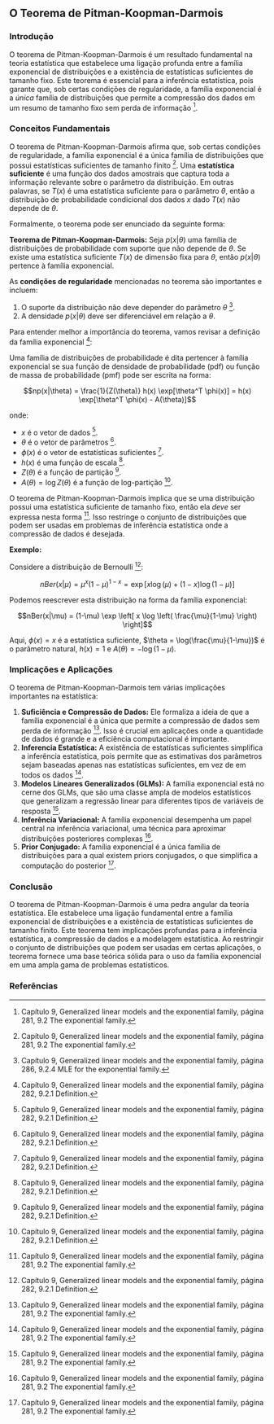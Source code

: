 ## O Teorema de Pitman-Koopman-Darmois

### Introdução
O teorema de Pitman-Koopman-Darmois é um resultado fundamental na teoria estatística que estabelece uma ligação profunda entre a família exponencial de distribuições e a existência de estatísticas suficientes de tamanho fixo. Este teorema é essencial para a inferência estatística, pois garante que, sob certas condições de regularidade, a família exponencial é a *única* família de distribuições que permite a compressão dos dados em um resumo de tamanho fixo sem perda de informação [^1].

### Conceitos Fundamentais
O teorema de Pitman-Koopman-Darmois afirma que, sob certas condições de regularidade, a família exponencial é a única família de distribuições que possui estatísticas suficientes de tamanho finito [^1]. Uma **estatística suficiente** é uma função dos dados amostrais que captura toda a informação relevante sobre o parâmetro da distribuição. Em outras palavras, se $T(x)$ é uma estatística suficiente para o parâmetro $\theta$, então a distribuição de probabilidade condicional dos dados $x$ dado $T(x)$ não depende de $\theta$.

Formalmente, o teorema pode ser enunciado da seguinte forma:

**Teorema de Pitman-Koopman-Darmois:** Seja $p(x|\theta)$ uma família de distribuições de probabilidade com suporte que não depende de $\theta$. Se existe uma estatística suficiente $T(x)$ de dimensão fixa para $\theta$, então $p(x|\theta)$ pertence à família exponencial.

As **condições de regularidade** mencionadas no teorema são importantes e incluem:

1.  O suporte da distribuição não deve depender do parâmetro $\theta$ [^6].
2.  A densidade $p(x|\theta)$ deve ser diferenciável em relação a $\theta$.

Para entender melhor a importância do teorema, vamos revisar a definição da família exponencial [^2]:

Uma família de distribuições de probabilidade é dita pertencer à família exponencial se sua função de densidade de probabilidade (pdf) ou função de massa de probabilidade (pmf) pode ser escrita na forma:

$$np(x|\theta) = \frac{1}{Z(\theta)} h(x) \exp[\theta^T \phi(x)] = h(x) \exp[\theta^T \phi(x) - A(\theta)]$$

onde:

*   $x$ é o vetor de dados [^2].
*   $\theta$ é o vetor de parâmetros [^2].
*   $\phi(x)$ é o vetor de estatísticas suficientes [^2].
*   $h(x)$ é uma função de escala [^2].
*   $Z(\theta)$ é a função de partição [^2].
*   $A(\theta) = \log Z(\theta)$ é a função de log-partição [^2].

O teorema de Pitman-Koopman-Darmois implica que se uma distribuição possui uma estatística suficiente de tamanho fixo, então ela *deve* ser expressa nesta forma [^1]. Isso restringe o conjunto de distribuições que podem ser usadas em problemas de inferência estatística onde a compressão de dados é desejada.

**Exemplo:**

Considere a distribuição de Bernoulli [^2]:

$$nBer(x|\mu) = \mu^x (1 - \mu)^{1-x} = \exp \left[ x \log(\mu) + (1 - x) \log(1 - \mu) \right]$$

Podemos reescrever esta distribuição na forma da família exponencial:

$$nBer(x|\mu) = (1-\mu) \exp \left[ x \log \left( \frac{\mu}{1-\mu} \right) \right]$$

Aqui, $\phi(x) = x$ é a estatística suficiente, $\theta = \log(\frac{\mu}{1-\mu})$ é o parâmetro natural, $h(x) = 1$ e $A(\theta) = -\log(1-\mu)$.

### Implicações e Aplicações
O teorema de Pitman-Koopman-Darmois tem várias implicações importantes na estatística:

1.  **Suficiência e Compressão de Dados:** Ele formaliza a ideia de que a família exponencial é a única que permite a compressão de dados sem perda de informação [^1]. Isso é crucial em aplicações onde a quantidade de dados é grande e a eficiência computacional é importante.
2.  **Inferencia Estatística:** A existência de estatísticas suficientes simplifica a inferência estatística, pois permite que as estimativas dos parâmetros sejam baseadas apenas nas estatísticas suficientes, em vez de em todos os dados [^1].
3.  **Modelos Lineares Generalizados (GLMs):** A família exponencial está no cerne dos GLMs, que são uma classe ampla de modelos estatísticos que generalizam a regressão linear para diferentes tipos de variáveis de resposta [^1].
4.  **Inferência Variacional:** A família exponencial desempenha um papel central na inferência variacional, uma técnica para aproximar distribuições posteriores complexas [^1].
5.  **Prior Conjugado:** A família exponencial é a única família de distribuições para a qual existem priors conjugados, o que simplifica a computação do posterior [^1].

### Conclusão
O teorema de Pitman-Koopman-Darmois é uma pedra angular da teoria estatística. Ele estabelece uma ligação fundamental entre a família exponencial de distribuições e a existência de estatísticas suficientes de tamanho finito. Este teorema tem implicações profundas para a inferência estatística, a compressão de dados e a modelagem estatística. Ao restringir o conjunto de distribuições que podem ser usadas em certas aplicações, o teorema fornece uma base teórica sólida para o uso da família exponencial em uma ampla gama de problemas estatísticos.
### Referências
[^1]: Capítulo 9, Generalized linear models and the exponential family, página 281, 9.2 The exponential family.
[^2]: Capítulo 9, Generalized linear models and the exponential family, página 282, 9.2.1 Definition.
[^6]: Capítulo 9, Generalized linear models and the exponential family, página 286, 9.2.4 MLE for the exponential family.
<!-- END -->